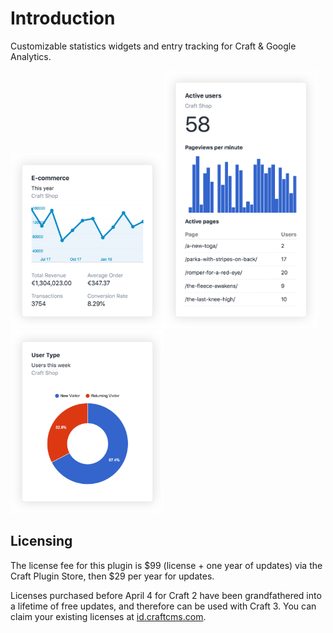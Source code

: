 # Introduction

Customizable statistics widgets and entry tracking for Craft & Google Analytics.

<img src="./resources/screenshots/ecommerce-widget@2x.png" title="E-commerce Widget" width="246" /><img src="./resources/screenshots/realtime-widget@2x.png" title="Realtime Widget" width="246" /><img src="./resources/screenshots/pie-chart@2x.png" title="Pie Chart" width="246" />

## Licensing

The license fee for this plugin is $99 (license + one year of updates) via the Craft Plugin Store, then $29 per year for updates.

Licenses purchased before April 4 for Craft 2 have been grandfathered into a lifetime of free updates, and therefore can be used with Craft 3.
You can claim your existing licenses at [id.craftcms.com](https://id.craftcms.com).
